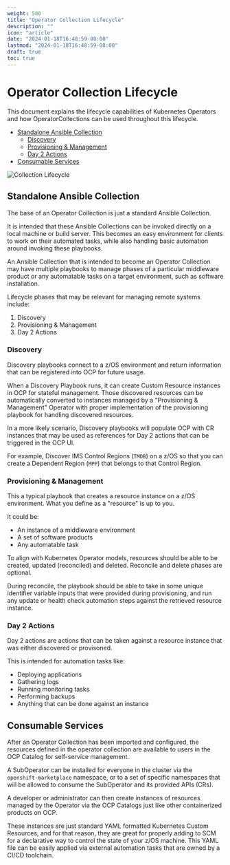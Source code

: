 ```yaml
---
weight: 500
title: "Operator Collection Lifecycle"
description: ""
icon: "article"
date: "2024-01-18T16:48:59-08:00"
lastmod: "2024-01-18T16:48:59-08:00"
draft: true
toc: true
---
```


# Operator Collection Lifecycle <!-- omit from toc -->
This document explains the lifecycle capabilities of Kubernetes Operators and how OperatorCollections can be used throughout this lifecycle.

- [Standalone Ansible Collection](#standalone-ansible-collection)
  - [Discovery](#discovery)
  - [Provisioning \& Management](#provisioning--management)
  - [Day 2 Actions](#day-2-actions)
- [Consumable Services](#consumable-services)

![Collection Lifecycle](images/collection-lifecycle.png)

## Standalone Ansible Collection
The base of an Operator Collection is just a standard Ansible Collection. 

It is intended that these Ansible Collections can be invoked directly on a local machine or build server. This becomes an easy environment for clients to work on their automated tasks, while also handling basic automation around invoking these playbooks. 

An Ansible Collection that is intended to become an Operator Collection may have multiple playbooks to manage phases of a particular middleware product or any automatable tasks on a target environment, such as software installation.

Lifecycle phases that may be relevant for managing remote systems include:
1. Discovery
1. Provisioning & Management
1. Day 2 Actions

### Discovery
Discovery playbooks connect to a z/OS environment and return information that can be registered into OCP for future usage. 

When a Discovery Playbook runs, it can create Custom Resource instances in OCP for stateful management. Those discovered resources can be automatically converted to instances managed by a "Provisioning & Management" Operator with proper implementation of the provisioning playbook for handling discovered resources.

In a more likely scenario, Discovery playbooks will populate OCP with CR instances that may be used as references for Day 2 actions that can be triggered in the OCP UI.

For example, Discover IMS Control Regions (`TMDB`) on a z/OS so that you can create a Dependent Region (`MPP`) that belongs to that Control Region.

### Provisioning & Management
This a typical playbook that creates a resource instance on a z/OS environment. What you define as a "resource" is up to you. 

It could be:
- An instance of a middleware environment
- A set of software products
- Any automatable task

To align with Kubernetes Operator models, resources should be able to be created, updated (reconciled) and deleted. Reconcile and delete phases are optional. 

During reconcile, the playbook should be able to take in some unique identifier variable inputs that were provided during provisioning, and run any update or health check automation steps against the retrieved resource instance.

### Day 2 Actions
Day 2 actions are actions that can be taken against a resource instance that was either discovered or provisoned. 

This is intended for automation tasks like:
- Deploying applications
- Gathering logs
- Running monitoring tasks
- Performing backups
- Anything that can be done against an instance


## Consumable Services
After an Operator Collection has been imported and configured, the resources defined in the operator collection are available to users in the OCP Catalog for self-service management.

A SubOperator can be installed for everyone in the cluster via the `openshift-marketplace` namespace, or to a set of specific namespaces that will be allowed to consume the SubOperator and its provided APIs (CRs).

A developer or administrator can then create instances of resources managed by the Operator via the OCP Catalogs just like other containerized products on OCP.

These instances are just standard YAML formatted Kubernetes Custom Resources, and for that reason, they are great for properly adding to SCM for a declarative way to control the state of your z/OS machine. This YAML file can be easily applied via external automation tasks that are owned by a CI/CD toolchain. 